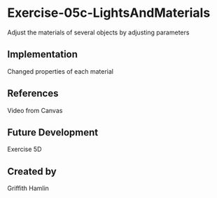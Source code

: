 # Exercise-05c-LightsAndMaterials
Adjust the materials of several objects by adjusting parameters

## Implementation
Changed properties of each material

## References
Video from Canvas

## Future Development
Exercise 5D

## Created by
Griffith Hamlin
